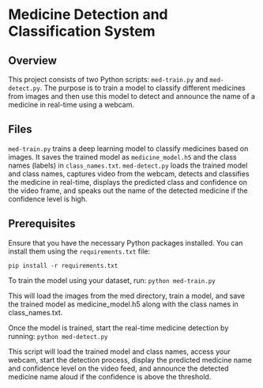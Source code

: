 # Medicine Detection and Classification System

## Overview

This project consists of two Python scripts: `med-train.py` and `med-detect.py`. The purpose is to train a model to classify different medicines from images and then use this model to detect and announce the name of a medicine in real-time using a webcam.

## Files

`med-train.py` trains a deep learning model to classify medicines based on images. It saves the trained model as `medicine_model.h5` and the class names (labels) in `class_names.txt`. `med-detect.py` loads the trained model and class names, captures video from the webcam, detects and classifies the medicine in real-time, displays the predicted class and confidence on the video frame, and speaks out the name of the detected medicine if the confidence level is high.

## Prerequisites

Ensure that you have the necessary Python packages installed. You can install them using the `requirements.txt` file:


`pip install -r requirements.txt`


To train the model using your dataset, run: 
`python med-train.py`

 This will load the images from the med directory, train a model, and save the trained model as medicine_model.h5 along with the class names in class_names.txt. 
 
 Once the model is trained, start the real-time medicine detection by running: 
 `python med-detect.py` 
 
 This script will load the trained model and class names, access your webcam, start the detection process, display the predicted medicine name and confidence level on the video feed, and announce the detected medicine name aloud if the confidence is above the threshold.





